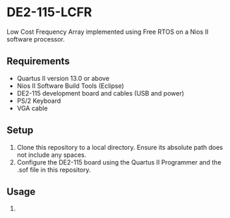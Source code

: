 # DE2-115-LCFR #
Low Cost Frequency Array implemented using Free RTOS on  a Nios II software processor.

## Requirements ##
* Quartus II version 13.0 or above
* Nios II Software Build Tools (Eclipse)
* DE2-115 development board and cables (USB and power)
* PS/2 Keyboard
* VGA cable

## Setup ##
1. Clone this repository to a local directory. Ensure its absolute path does not include any spaces.
2. Configure the DE2-115 board using the Quartus II Programmer and the .sof file in this repository.

## Usage ##
1. 
